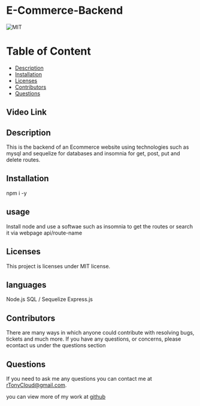 # E-Commerce-Backend
  ![MIT](https://img.shields.io/badge/license-MIT-blue.svg)


# Table of Content
* [Description](#description)
* [Installation](#installation)
* [Licenses](#licenses)
* [Contributors](#contributors)
* [Questions](#questions)

## Video Link


## Description 
This is the backend of an Ecommerce website using technologies such as  mysql and sequelize for databases and insomnia for get, post, put and delete routes.

## Installation
npm i -y

## usage
Install node and use a softwae such as insomnia to get the routes or search it via webpage api/route-name

## Licenses  
  This project is licenses under MIT license.


## languages
Node.js
SQL / Sequelize
Express.js

## Contributors
There are many ways in which anyone could contribute with resolving bugs, tickets and much more. If you have any questions, or concerns, please econtact us under the questions section

## Questions
If you need to ask me any questions you can contact me at rTonyCloud@gmail.com.

 you can view more of my work at [github](https://github.com/rTonyCloud)

